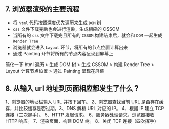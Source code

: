 ## 7. 浏览器渲染的主要流程

- 将 `html` 代码按照深度优先遍历来生成 `DOM` 树
- `css` 文件下载完后也会进行渲染，生成相应的 CSSOM
- 当所有的 `css` 文件下载完且所有的 `CSSOM` 构建结束后，就会和 `DOM` 一起生成 `Render Tree`
- 浏览器就会进入 `Layout` 环节，将所有的节点位置计算出来
- 通过 Painting 环节将所有的节点内容呈现到屏幕上

简化一下
html 遍历 > 生成 DOM 树 > 生成 CSSOM > 构建 Render Tree > Layout 计算节点位置 > 通过 Painting 呈现在屏幕

## 8. 从输入 url 地址到页面相应都发生了什么？

1、浏览器的地址栏输入 URL 并按下回车。
2、浏览器查找当前 URL 是否存在缓存，并比较缓存是否过期。3、DNS 解析 URL 对应的 IP。
4、根据 IP 建立 TCP 连接（三次握手）。
5、HTTP 发起请求。
6、服务器处理请求，浏览器接收 HTTP 响应。
7、渲染页面，构建 DOM 树。
8、关闭 TCP 连接（四次挥手）
